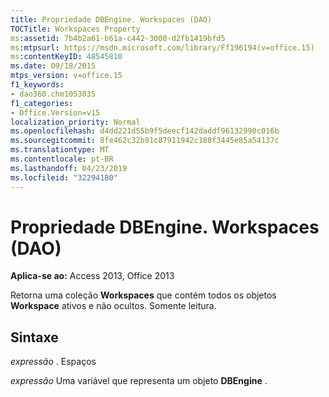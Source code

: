 ```yaml
---
title: Propriedade DBEngine. Workspaces (DAO)
TOCTitle: Workspaces Property
ms:assetid: 7b4b2a61-b61a-c442-3000-d2fb1419bfd5
ms:mtpsurl: https://msdn.microsoft.com/library/Ff196194(v=office.15)
ms:contentKeyID: 48545810
ms.date: 09/18/2015
mtps_version: v=office.15
f1_keywords:
- dao360.chm1053035
f1_categories:
- Office.Version=v15
localization_priority: Normal
ms.openlocfilehash: d4dd221d55b9f5deecf142daddf96132990c016b
ms.sourcegitcommit: 8fe462c32b91c87911942c188f3445e85a54137c
ms.translationtype: MT
ms.contentlocale: pt-BR
ms.lasthandoff: 04/23/2019
ms.locfileid: "32294180"
---
```

# <a name="dbengineworkspaces-property-dao"></a>Propriedade DBEngine. Workspaces (DAO)


**Aplica-se ao:** Access 2013, Office 2013

Retorna uma coleção **Workspaces** que contém todos os objetos **Workspace** ativos e não ocultos. Somente leitura.

## <a name="syntax"></a>Sintaxe

*expressão* . Espaços

*expressão* Uma variável que representa um objeto **DBEngine** .

